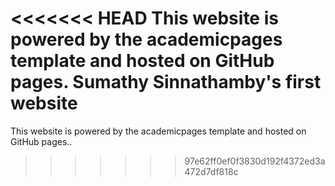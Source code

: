 <<<<<<< HEAD
This website is powered by the academicpages template and hosted on GitHub pages.
Sumathy Sinnathamby's first website 
=======
This website is powered by the academicpages template and hosted on GitHub pages..
>>>>>>> 97e62ff0ef0f3830d192f4372ed3a472d7df818c
